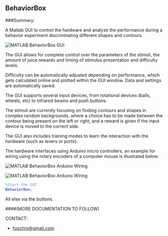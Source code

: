 ## BehaviorBox


###Summary:

A Matlab GUI to control the hardware and analyze the performance during a behavior experiment discriminating different shapes and contours.


![MATLAB BehaviorBox GUI](http://i.imgur.com/S49fVbU.jpg)

The GUI allows for complete control over the parameters of the stimuli, the amount of juice rewards and timing of stimulus
presentation and difficulty levels.

Difficulty can be automatically adjusted depending on performance, which gets calculated online and plotted within the GUI window. Data and settings are automatically saved.

The GUI supports several input devices, from rotational devices (balls, wheels, etc) to infrared beams and push buttons.

The stimuli are currently focusing on finding contours and shapes in complex random backgrounds, where a choice has to be made between the contour being present on the left or right, and a reward is given if the input device is moved to the correct side.


The GUI also includes training modes to learn the interaction with the hardware (such as levers or ports).




The hardware interfaces using Arduino micro controllers, an example for wiring using the rotary encoders of a computer mouse is illustrated below.


![MATLAB BehaviorBox Arduino Wiring](http://i.imgur.com/wFxbukv.jpg)


![MATLAB BehaviorBox Arduino Wiring](http://i.imgur.com/XTIWKps.jpg)




```MATLAB
%Start the GUI
BehaviorBox;
```

All else via the buttons.


####(MORE DOCUMENTATION TO FOLLOW)

CONTACT:
- <fuschro@gmail.com>
